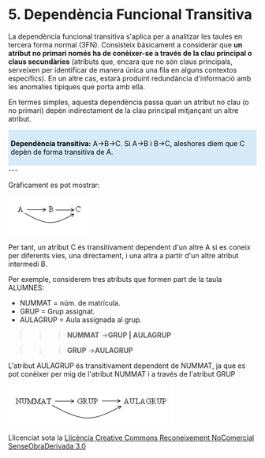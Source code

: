 # 5. Dependència Funcional Transitiva



La dependència funcional transitiva s'aplica per a analitzar les taules en tercera forma normal (3FN). Consisteix bàsicament a considerar que **un atribut no primari només ha de conèixer-se a través de la clau principal o claus secundàries** (atributs que, encara que no són claus principals, serveixen per identificar de manera única una fila en alguns contextos específics). En un altre cas, estarà produint redundància d'informació amb les anomalies típiques que porta amb ella.

En termes simples, aquesta dependència passa quan un atribut no clau (o no primari) depèn indirectament de la clau principal mitjançant un altre atribut.

<div style="background-color: #d6eaf8; color: black; padding: 5px;"> 

<b>Dependència transitiva:</b> A→B→C. Si A→B i B→C, aleshores diem que C depèn de forma transitiva de A.
</div> 
---  
<!--
Suposem tres subconjunts distints d'atributs A , B i C que pertanyen a una
taula T, de manera que es compleixen les condicions:  <b>A</b> → <b>B</b> i <b>B</b>
−∕→ <b>A</b>. Es diu que C té una <b>dependència funcional transitiva</b> amb A o que
és transitivament dependent de A si es compleix que <b>B</b> →<b>C</b> 
--> 
  
Gràficament es pot mostrar:

![](T4_5_1.png)

Per tant, un atribut C és transitivament dependent d'un altre A si es coneix
per diferents vies, una directament, i una altra a partir d'un altre atribut
intermedi B.

Per exemple, considerem tres atributs que formen part de la taula ALUMNES:

* NUMMAT = núm. de matrícula.
* GRUP = Grup assignat.
* AULAGRUP = Aula assignada al grup.



>>> **NUMMAT** →**GRUP | AULAGRUP**

>>> **GRUP** →**AULAGRUP**

  
L'atribut AULAGRUP és transitivament dependent de NUMMAT, ja que es pot
conèixer per mig de l'atribut NUMMAT i a través de l'atribut GRUP



![](T4_5_2.png)



Llicenciat sota la  [Llicència Creative Commons Reconeixement NoComercial
SenseObraDerivada 3.0](http://creativecommons.org/licenses/by-nc-nd/3.0/)

